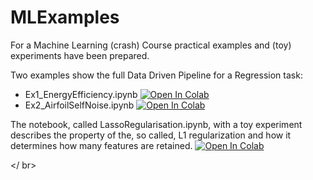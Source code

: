 # MLExamples

For a Machine Learning (crash) Course practical examples and (toy) experiments have been prepared.


Two examples show the full Data Driven Pipeline for a Regression task:
<ul>
	<li> Ex1_EnergyEfficiency.ipynb 
		<a href='https://colab.research.google.com/github/EFPF/MLExamples/blob/main/Ex1_EnergyEfficiency.ipynb'> <img src="https://colab.research.google.com/assets/colab-badge.svg" alt="Open In Colab"/> </a>
	</li>
	<li>Ex2_AirfoilSelfNoise.ipynb 
		<a href='https://colab.research.google.com/github/EFPF/MLExamples/blob/main/Ex2_AirfoilSelfNoise.ipynb'> <img src="https://colab.research.google.com/assets/colab-badge.svg" alt="Open In Colab"/> </a>
	</li>
</ul>
</ br>

The notebook, called LassoRegularisation.ipynb, with a toy experiment describes the property of the, so called, L1 regularization and how it determines how many features are retained.
 <a href='https://colab.research.google.com/github/EFPF/MLExamples/blob/main/LassoRegularisation.ipynb'> <img src="https://colab.research.google.com/assets/colab-badge.svg" alt="Open In Colab"/> </a>

 </ br>